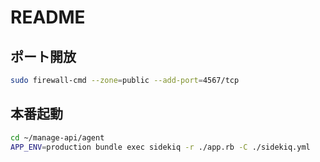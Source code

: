 # README

## ポート開放
```sh
sudo firewall-cmd --zone=public --add-port=4567/tcp
```

## 本番起動
```sh
cd ~/manage-api/agent
APP_ENV=production bundle exec sidekiq -r ./app.rb -C ./sidekiq.yml
```